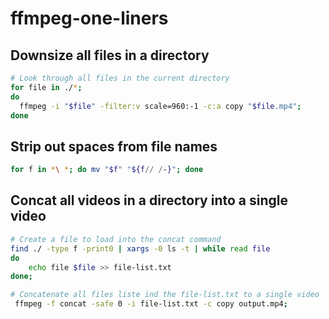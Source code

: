 # ffmpeg-one-liners

## Downsize all files in a directory

```bash
# Look through all files in the current directory
for file in ./*;
do
  ffmpeg -i "$file" -filter:v scale=960:-1 -c:a copy "$file.mp4";
done
```
## Strip out spaces from file names

```bash
for f in *\ *; do mv "$f" "${f// /-}"; done
```

## Concat all videos in a directory into a single video

```bash
# Create a file to load into the concat command
find ./ -type f -print0 | xargs -0 ls -t | while read file
do
    echo file $file >> file-list.txt
done;

# Concatenate all files liste ind the file-list.txt to a single video
 ffmpeg -f concat -safe 0 -i file-list.txt -c copy output.mp4;
```

